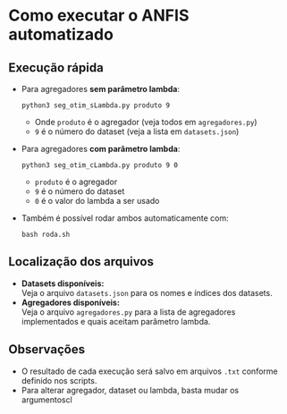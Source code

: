 # Como executar o ANFIS automatizado

## Execução rápida

- Para agregadores **sem parâmetro lambda**:
  
  ```
  python3 seg_otim_sLambda.py produto 9
  ```
  - Onde `produto` é o agregador (veja todos em `agregadores.py`)
  - `9` é o número do dataset (veja a lista em `datasets.json`)

- Para agregadores **com parâmetro lambda**:
  
  ```
  python3 seg_otim_cLambda.py produto 9 0
  ```
  - `produto` é o agregador
  - `9` é o número do dataset
  - `0` é o valor do lambda a ser usado

- Também é possível rodar ambos automaticamente com:
  
  ```
  bash roda.sh
  ```

## Localização dos arquivos

- **Datasets disponíveis:**  
  Veja o arquivo `datasets.json` para os nomes e índices dos datasets.
- **Agregadores disponíveis:**  
  Veja o arquivo `agregadores.py` para a lista de agregadores implementados e quais aceitam parâmetro lambda.

## Observações

- O resultado de cada execução será salvo em arquivos `.txt` conforme definido nos scripts.
- Para alterar agregador, dataset ou lambda, basta mudar os argumentoscl